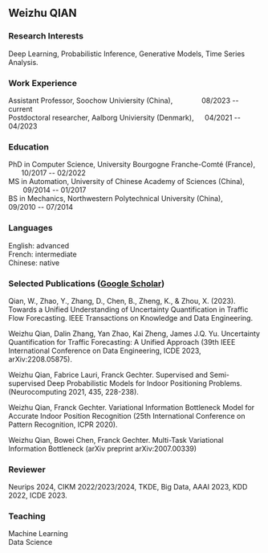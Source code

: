 ## Weizhu QIAN


<!-- <img src="photo.jpeg" alt="drawing" align="center" width="160"/>-->
  

### Research Interests
Deep Learning, Probabilistic Inference, Generative Models, Time Series Analysis. 


### Work Experience
Assistant Professor, Soochow Univiersity (China), &emsp; &emsp; &emsp;  08/2023 -- current <br>
Postdoctoral researcher, Aalborg Univiersity (Denmark),  &emsp; 04/2021 -- 04/2023<br>


### Education
PhD in Computer Science, University Bourgogne Franche-Comté (France),   &emsp;  &nbsp; 10/2017 -- 02/2022 <br>
MS in Automation, University of Chinese Academy of Sciences (China),  &emsp;  &emsp; &ensp; 09/2014 -- 01/2017 <br>
BS in Mechanics, Northwestern Polytechnical University (China),     &emsp; &emsp; &emsp; &emsp; 09/2010 -- 07/2014 <br>


### Languages
English: advanced <br>
French: intermediate <br>
Chinese: native <br>


### Selected Publications ([Google Scholar](https://scholar.google.com/citations?user=jRbawDIAAAAJ&hl=en))

Qian, W., Zhao, Y., Zhang, D., Chen, B., Zheng, K., & Zhou, X. (2023). Towards a Unified Understanding of Uncertainty Quantification in Traffic Flow Forecasting. IEEE Transactions on Knowledge and Data Engineering. <br>

Weizhu Qian, Dalin Zhang, Yan Zhao, Kai Zheng, James J.Q. Yu. Uncertainty Quantification
for Traffic Forecasting: A Unified Approach (39th IEEE International Conference on
Data Engineering, ICDE 2023, arXiv:2208.05875).<br>

Weizhu Qian, Fabrice Lauri, Franck Gechter. Supervised and Semi-supervised Deep
Probabilistic Models for Indoor Positioning Problems. (Neurocomputing 2021, 435, 228-238).<br>

Weizhu Qian, Franck Gechter. Variational Information Bottleneck Model for Accurate
Indoor Position Recognition (25th International Conference on Pattern Recognition, ICPR
2020). 

Weizhu Qian, Bowei Chen, Franck Gechter. Multi-Task Variational Information
Bottleneck (arXiv preprint arXiv:2007.00339)

### Reviewer
Neurips 2024, CIKM 2022/2023/2024, TKDE, Big Data, AAAI 2023, KDD 2022, ICDE 2023.  


### Teaching
Machine Learning <br>
Data Science 


